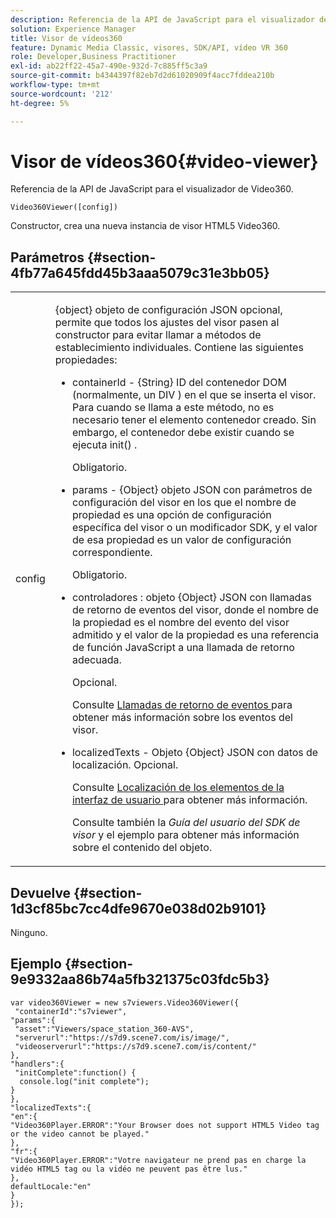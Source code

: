 ```yaml
---
description: Referencia de la API de JavaScript para el visualizador de Video360.
solution: Experience Manager
title: Visor de vídeos360
feature: Dynamic Media Classic, visores, SDK/API, vídeo VR 360
role: Developer,Business Practitioner
exl-id: ab22ff22-45a7-490e-932d-7c885ff5c3a9
source-git-commit: b4344397f82eb7d2d61020909f4acc7fddea210b
workflow-type: tm+mt
source-wordcount: '212'
ht-degree: 5%

---
```


# Visor de vídeos360{#video-viewer}

Referencia de la API de JavaScript para el visualizador de Video360.

`Video360Viewer([config])`

Constructor, crea una nueva instancia de visor HTML5 Video360.

## Parámetros {#section-4fb77a645fdd45b3aaa5079c31e3bb05}

<table id="table_896DFF34A68A403DB93A6D597461A573"> 
 <tbody> 
  <tr> 
   <td colname="col1"> <p> <span class="codeph"> <span class="varname"> config  </span> </span> </p> </td> 
   <td colname="col2"> <p> <span class="codeph"> {object} objeto de configuración JSON  </span> opcional, permite que todos los ajustes del visor pasen al constructor para evitar llamar a métodos de establecimiento individuales. Contiene las siguientes propiedades: </p> <p> 
     <ul id="ul_789DBD5B72ED4C80B685455B0D59494D"> 
      <li id="li_28FDCB53E4AD4097A51F21B876C18FB1"> <p> <span class="codeph"> containerId  </span> -  <span class="codeph"> {String}  </span> ID del contenedor DOM (normalmente, un  <span class="codeph"> DIV  </span>) en el que se inserta el visor. Para cuando se llama a este método, no es necesario tener el elemento contenedor creado. Sin embargo, el contenedor debe existir cuando se ejecuta <span class="codeph"> init() </span>. </p> <p>Obligatorio. </p> </li> 
      <li id="li_FDE00392DC1544ABBDD75F81EF814EF2"> <p> <span class="codeph"> params  </span> -  <span class="codeph"> {Object} objeto  </span> JSON con parámetros de configuración del visor en los que el nombre de propiedad es una opción de configuración específica del visor o un modificador SDK, y el valor de esa propiedad es un valor de configuración correspondiente. </p> <p>Obligatorio. </p> </li> 
      <li id="li_C534D5091CDA4717BCC48E3EBBF09AB8"> <p> <span class="codeph"> controladores  </span> : objeto  <span class="codeph"> {Object}  </span> JSON con llamadas de retorno de eventos del visor, donde el nombre de la propiedad es el nombre del evento del visor admitido y el valor de la propiedad es una referencia de función JavaScript a una llamada de retorno adecuada. </p> <p>Opcional. </p> <p>Consulte <a href="../../../c-html5-aem-asset-viewers/c-html5-aem-video360/c-html5-aem-video360-event-callbacks.md#concept-66d5996f2b1b44cab3d5264cda5c50cd" format="dita" scope="local"> Llamadas de retorno de eventos </a> para obtener más información sobre los eventos del visor. </p> </li> 
      <li id="li_42A3F3BEF1004E069F0FB2AE0A30B093"> <p> <span class="codeph"> localizedTexts  </span> - Objeto  <span class="codeph"> {Object}  </span> JSON con datos de localización. Opcional. </p> <p>Consulte <a href="../../../c-html5-aem-asset-viewers/c-html5-aem-video360/c-html5-aem-video360-localization.md#concept-16262b8096474d6c9c018c3e99110dd1" format="dita" scope="local"> Localización de los elementos de la interfaz de usuario </a> para obtener más información. </p> <p>Consulte también la <i>Guía del usuario del SDK de visor</i> y el ejemplo para obtener más información sobre el contenido del objeto. </p> </li> 
     </ul> </p> </td> 
  </tr> 
 </tbody> 
</table>

## Devuelve {#section-1d3cf85bc7cc4dfe9670e038d02b9101}

Ninguno.

## Ejemplo {#section-9e9332aa86b74a5fb321375c03fdc5b3}

```
var video360Viewer = new s7viewers.Video360Viewer({ 
 "containerId":"s7viewer", 
"params":{ 
 "asset":"Viewers/space_station_360-AVS", 
 "serverurl":"https://s7d9.scene7.com/is/image/", 
 "videoserverurl":"https://s7d9.scene7.com/is/content/" 
}, 
"handlers":{ 
 "initComplete":function() { 
  console.log("init complete"); 
} 
}, 
"localizedTexts":{ 
"en":{ 
"Video360Player.ERROR":"Your Browser does not support HTML5 Video tag or the video cannot be played." 
}, 
"fr":{ 
"Video360Player.ERROR":"Votre navigateur ne prend pas en charge la vidéo HTML5 tag ou la vidéo ne peuvent pas être lus." 
}, 
defaultLocale:"en" 
} 
});
```
